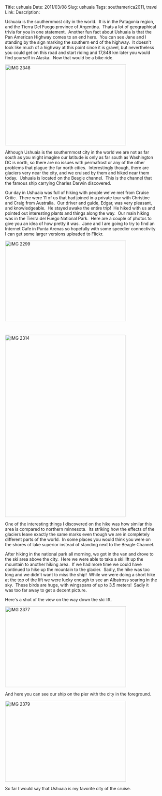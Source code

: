 Title: ushuaia
Date: 2011/03/08
Slug: ushuaia
Tags: southamerica2011, travel
Link: 
Description: 


<p>Ushuaia is the southernmost city in the world.  It is in the Patagonia region, and the Tierra Del Fuego province of Argentina.  Thats a lot of geographical trivia for you in one statement.  Another fun fact about Ushuaia is that the Pan American Highway comes to an end here.  You can see Jane and I standing by the sign marking the southern end of the highway.  It doesn't look like much of a highway at this point since it is gravel, but nevertheless you could get on this road and start riding and 17,848 km later you would find yourself in Alaska.  Now that would be a bike ride.</p><p><img title="IMG_2348.jpg" src="http://lh6.ggpht.com/_wISL1SSAaEA/TXYm0kGV83I/AAAAAAAAAOI/jsqcdTXP2Nk/IMG_2348.jpg?imgmax=800" border="0" alt="IMG 2348" width="400" height="266" /></p><p>Although Ushuaia is the southernmost city in the world we are not as far south as you might imagine our latitude is only as far south as Washington DC is north, so there are no issues with permafrost or any of the other problems that plague the far north cities.  Interestingly though, there are glaciers very near the city, and we cruised by them and hiked near them today.  Ushuaia is located on the Beagle channel.  This is the channel that the famous ship carrying Charles Darwin discovered.</p><p>Our day in Ushuaia was full of hiking with people we've met from Cruise Critic.  There were 11 of us that had joined in a private tour with Christine and Craig from Australia.  Our driver and guide, Edgar, was very pleasant, and knowledgeable.  He stayed awake the entire trip!  He hiked with us and pointed out interesting plants and things along the way.  Our main hiking was in the Tierra del Fuego National Park.  Here are a couple of photos to give you an idea of how pretty it was.  Jane and I are going to try to find an Internet Cafe in Punta Arenas so hopefully with some speedier connectivity I can get some larger versions uploaded to Flickr.</p><p><img title="IMG_2299.jpg" src="http://lh5.ggpht.com/_wISL1SSAaEA/TXYm3kkQ49I/AAAAAAAAAOM/MHuuLnWYEtM/IMG_2299.jpg?imgmax=800" border="0" alt="IMG 2299" width="400" height="265" /></p><p> </p><p><img title="IMG_2314.jpg" src="http://lh3.ggpht.com/_wISL1SSAaEA/TXYm6gp-nXI/AAAAAAAAAOQ/rF5bL41pAa0/IMG_2314.jpg?imgmax=800" border="0" alt="IMG 2314" width="398" height="600" /></p><p>One of the interesting things I discovered on the hike was how similar this area is compared to northern minnesota.  Its striking how the effects of the glaciers leave exactly the same marks even though we are in completely different parts of the world.  In some places you would think you were on the shores of lake superior instead of standing next to the Beagle Channel.</p><p>After hiking in the national park all morning, we got in the van and drove to the ski area above the city.  Here we were able to take a ski lift up the mountain to another hiking area.  If we had more time we could have continued to hike up the mountain to the glacier.  Sadly, the hike was too long and we didn't want to miss the ship!  While we were doing a short hike at the top of the lift we were lucky enough to see an Albatross soaring in the sky.  These birds are huge, with wingspans of up to 3.5 meters!  Sadly it was too far away to get a decent picture.</p><p>Here's a shot of the view on the way down the ski lift.</p><p><img title="IMG_2377.jpg" src="http://lh4.ggpht.com/_wISL1SSAaEA/TXYm-BBpIAI/AAAAAAAAAOU/ke3BdLTab4k/IMG_2377.jpg?imgmax=800" border="0" alt="IMG 2377" width="400" height="266" /></p><p>And here you can see our ship on the pier with the city in the foreground.</p><p><img title="IMG_2379.jpg" src="http://lh6.ggpht.com/_wISL1SSAaEA/TXYnBD4fP7I/AAAAAAAAAOY/JUX0O3IUTZ4/IMG_2379.jpg?imgmax=800" border="0" alt="IMG 2379" width="400" height="266" /></p><p>So far I would say that Ushuaia is my favorite city of the cruise.</p><div class="blogger-post-footer"><img width='1' height='1' src='https://blogger.googleusercontent.com/tracker/2759017781463016019-2052627242064023122?l=blog.bonelakesoftware.com' alt='' /></div>
